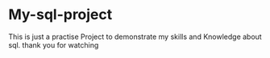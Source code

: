 # My-sql-project
This is just a practise Project to demonstrate my skills and Knowledge about sql. thank you for watching
